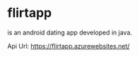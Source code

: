 # flirtapp
is an android dating app developed in java. 

Api Url: https://flirtapp.azurewebsites.net/